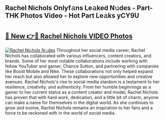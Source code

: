 ## Rachel Nichols Onlyf𝚊ns Le𝚊ked N𝚞des - Part-THK Photos Video - Hot Part Le𝚊ks yCY9U

# <h2><a href="http://ab56325.deff.icu/?id=Rachel+Nichols">🔗 New 👉🔴 Rachel Nichols VIDEO Photos</a></h2>

[![Rachel Nichols N𝚞des](https://i.imgur.com/rIISA9y.gif)](http://ab56325.deff.icu/?id=Rachel+Nichols)
Throughout her social media career, Rachel Nichols has collaborated with various influencers, content creators, and brands. Some of her most notable collaborations include working with fellow YouTuber and gamer, Chance Sutton, and partnering with companies like Boost Mobile and Nike. These collaborations not only helped expand her reach but also allowed her to explore new opportunities and creative avenues. Rachel Nichols's rise to social media stardom is a testament to her resilience, creativity, and authenticity. From her humble beginnings as a gamer to her current status as a content creator and model, Rachel Nichols has proven that with hard work, dedication, and a little bit of charm, anyone can make a name for themselves in the digital world. As she continues to grow and evolve, Rachel Nichols remains an inspiration to her fans and a force to be reckoned with in the world of social media.
